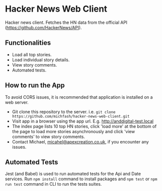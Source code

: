 # Hacker News Web Client
Hacker news client. Fetches the HN data from the official API (https://github.com/HackerNews/API).
## Functionalities
- Load all top stories.
- Load individual story details.
- View story comments.
- Automated tests.
## How to run the App
To avoid CORS issues, it is recommended that application is installed on a web server.
- Git clone this repository to the server. i.e. `git clone https://github.com/michfash/hacker-news-web-client.git`
- Visit app in a browser using the app url. E.g. http://anddigital-test.local
- The index page lists 10 top HN stories, click 'load more' at the bottom of the page to load more stories asynchronously and click 'view comments' to view story comments.
- Contact Michael, micahel@apexcreation.co.uk, if you encounter any issues.
## Automated Tests
Jest (and Babel) is used to run automated tests for the Api and Date services. Run `npm install` command to install packages and `npm test` or `npm run test` command in CLI to run the tests suites.
